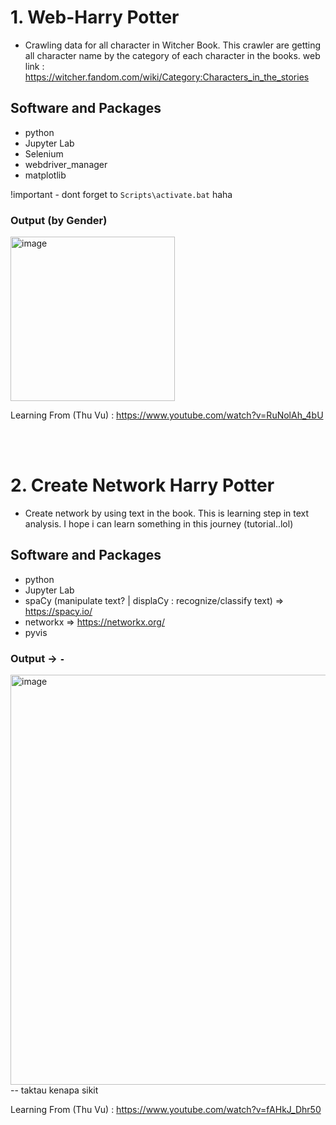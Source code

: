 # 1. Web-Harry Potter
- Crawling data for all character in Witcher Book. This crawler are getting all character name by the category of each character in the books.
web link : https://witcher.fandom.com/wiki/Category:Characters_in_the_stories

## Software and Packages
- python
- Jupyter Lab
- Selenium
- webdriver_manager
- matplotlib

!important - dont forget to <code>Scripts\activate.bat</code> haha


### Output (by Gender)
<div>
<img width="263" alt="image" src="https://user-images.githubusercontent.com/58935865/184669350-14e619e7-5390-47cb-b2f3-3773b733b390.png">
</div>

Learning From (Thu Vu) : https://www.youtube.com/watch?v=RuNolAh_4bU

<br><br>

# 2. Create Network Harry Potter
- Create network by using text in the book. This is learning step in text analysis. I hope i can learn something in this journey (tutorial..lol)

## Software and Packages
- python
- Jupyter Lab
- spaCy (manipulate text? | displaCy : recognize/classify text) => https://spacy.io/
- networkx  => https://networkx.org/
- pyvis

### Output -> <code>-</code>
<div>
<img width="656" alt="image" src="https://user-images.githubusercontent.com/58935865/184669533-681b29ef-7461-438a-98cd-2043e68e761e.png">
-- taktau kenapa sikit
</div>


Learning From (Thu Vu) : https://www.youtube.com/watch?v=fAHkJ_Dhr50
